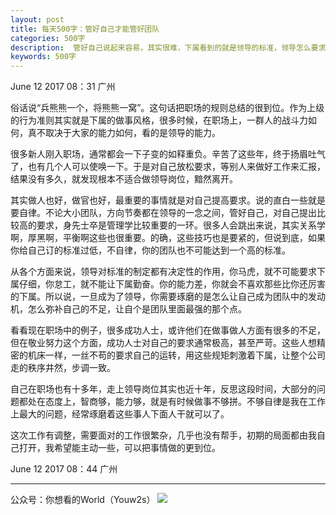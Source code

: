 ```yaml
---
layout: post
title: 每天500字：管好自己才能管好团队
categories: 500字
description:  管好自己说起来容易，其实很难，下属看到的就是领导的标准，领导怎么要求自己，下属一般也就有样学样。管好自己，带好团队。
keywords: 500字
---
```


June 12 2017  08：31 广州

俗话说“兵熊熊一个，将熊熊一窝”。这句话把职场的规则总结的很到位。作为上级的行为准则其实就是下属的做事风格，很多时候，在职场上，一群人的战斗力如何，真不取决于大家的能力如何，看的是领导的能力。

很多新人刚入职场，通常都会一下子变的如释重负。辛苦了这些年，终于扬眉吐气了，也有几个人可以使唤一下。于是对自己放松要求，等别人来做好工作来汇报，结果没有多久，就发现根本不适合做领导岗位，黯然离开。

其实做人也好，做官也好，最重要的事情就是对自己提高要求。说的直白一些就是要自律。不论大小团队，方向节奏都在领导的一念之间，管好自己，对自己提出比较高的要求，身先士卒是管理学比较重要的一环。很多人会跳出来说，其实关系学啊，厚黑啊，平衡啊这些也很重要。的确，这些技巧也是要紧的，但说到底，如果你给自己订的标准过低，不自律，你的团队也不可能达到一个高的标准。

从各个方面来说，领导对标准的制定都有决定性的作用，你马虎，就不可能要求下属仔细，你怠工，就不能让下属勤奋。你的能力差，你就会不喜欢那些比你还厉害的下属。所以说，一旦成为了领导，你需要琢磨的是怎么让自己成为团队中的发动机，怎么弥补自己的不足，让自个是团队里面最强的那个点。

看看现在职场中的例子，很多成功人士，或许他们在做事做人方面有很多的不足，但在敬业努力这个方面，成功人士对自己的要求通常极高，甚至严苛。这些人想精密的机床一样，一丝不苟的要求自己的运转，用这些规矩刺激着下属，让整个公司走的秩序井然，步调一致。

自己在职场也有十多年，走上领导岗位其实也近十年，反思这段时间，大部分的问题都处在态度上，智商够，能力够，就是有时候做事不够拼。不够自律是我在工作上最大的问题，经常琢磨着这些事人下面人干就可以了。

这次工作有调整，需要面对的工作很繁杂，几乎也没有帮手，初期的局面都由我自己打开，我希望能主动一些，可以把事情做的更到位。

June 12 2017  08：44 广州

---- 
公众号：你想看的World（Youw2s）
![][image-1]

[image-1]:	http://upload-images.jianshu.io/upload_images/3342594-dca1f89eba3e50ca.jpg?imageMogr2/auto-orient/strip%7CimageView2/2/w/1240